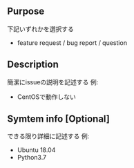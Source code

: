 ## Purpose
下記いずれかを選択する
- feature request / bug report / question

## Description
簡潔にissueの説明を記述する
例:
- CentOSで動作しない

## Symtem info [Optional]
できる限り詳細に記述する
例:
- Ubuntu 18.04
- Python3.7
